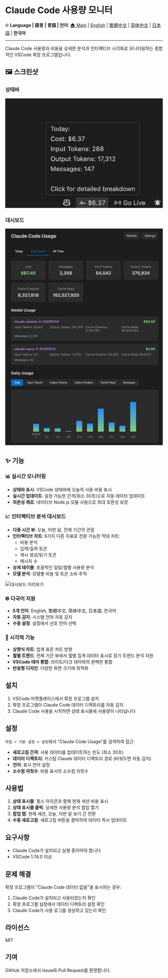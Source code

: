 # Claude Code 사용량 모니터

🌐 **Language | 語言 | 言語 | 언어**: [🏠 Main](README.md) | [English](README-en.md) | [繁體中文](README-zh-TW.md) | [简体中文](README-zh-CN.md) | [日本語](README-ja.md) | **한국어**

---

Claude Code 사용량과 비용을 상세한 분석과 인터랙티브 시각화로 모니터링하는 종합적인 VSCode 확장 프로그램입니다.

## 🖼️ 스크린샷

### 상태바

![상태바 미리보기](https://raw.githubusercontent.com/jack21/ClaudeCodeUsage/refs/heads/main/images/status-bar-preview.jpg)

### 대시보드

![대시보드 미리보기](https://raw.githubusercontent.com/jack21/ClaudeCodeUsage/refs/heads/main/images/dashboard-preview.jpg)

## ✨ 기능

### 📊 실시간 모니터링
- **상태바 표시**: VSCode 상태바에 오늘의 사용 비용 표시
- **실시간 업데이트**: 설정 가능한 간격(최소 30초)으로 자동 데이터 업데이트
- **의존성 제로**: 네이티브 Node.js 모듈 사용으로 최대 호환성 보장

### 📈 인터랙티브 분석 대시보드
- **다중 시간 뷰**: 오늘, 이번 달, 전체 기간의 관점
- **인터랙티브 차트**: 6가지 다른 지표로 전환 가능한 막대 차트:
  - 비용 분석
  - 입력/출력 토큰
  - 캐시 생성/읽기 토큰
  - 메시지 수
- **상세 테이블**: 포괄적인 일일/월별 사용량 분석
- **모델 분석**: 모델별 비용 및 토큰 소비 추적

![대시보드 미리보기](images/dashboard-preview.png)

### 🌐 다국어 지원
- **5개 언어**: English, 繁體中文, 简体中文, 日本語, 한국어
- **자동 감지**: 시스템 언어 자동 감지
- **수동 설정**: 설정에서 선호 언어 선택

### 🎨 시각적 기능
- **상향식 차트**: 업계 표준 차트 방향
- **월별 트렌드**: 전체 기간 뷰에서 월별 집계 데이터 표시로 장기 트렌드 분석 지원
- **VSCode 테마 통합**: 라이트/다크 테마와의 완벽한 통합
- **반응형 디자인**: 다양한 화면 크기에 최적화

## 설치

1. VSCode 마켓플레이스에서 확장 프로그램 설치
2. 확장 프로그램이 Claude Code 데이터 디렉토리를 자동 감지
3. Claude Code 사용을 시작하면 상태 표시줄에 사용량이 나타납니다

## 설정

`파일 > 기본 설정 > 설정`에서 "Claude Code Usage"를 검색하여 접근:

- **새로고침 간격**: 사용 데이터를 업데이트하는 빈도 (최소 30초)
- **데이터 디렉토리**: 커스텀 Claude 데이터 디렉토리 경로 (비워두면 자동 감지)
- **언어**: 표시 언어 설정
- **소수점 자릿수**: 비용 표시의 소수점 자릿수

## 사용법

1. **상태 표시줄**: 펄스 아이콘과 함께 현재 세션 비용 표시
2. **상태 표시줄 클릭**: 상세한 사용량 분석 팝업 열기
3. **팝업 탭**: 현재 세션, 오늘, 이번 달 보기 간 전환
4. **수동 새로고침**: 새로고침 버튼을 클릭하여 데이터 즉시 업데이트

## 요구사항

- Claude Code가 설치되고 실행 중이어야 합니다
- VSCode 1.74.0 이상

## 문제 해결

확장 프로그램이 "Claude Code 데이터 없음"을 표시하는 경우:

1. Claude Code가 설치되고 사용되었는지 확인
2. 확장 프로그램 설정에서 데이터 디렉토리 설정 확인
3. Claude Code가 사용 로그를 생성하고 있는지 확인

## 라이선스

MIT

## 기여

GitHub 저장소에서 Issue와 Pull Request를 환영합니다.